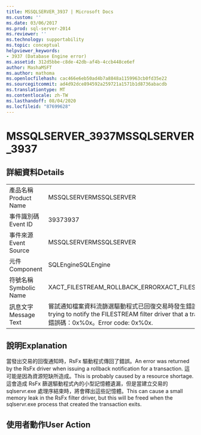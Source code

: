 ```yaml
---
title: MSSQLSERVER_3937 | Microsoft Docs
ms.custom: ''
ms.date: 03/06/2017
ms.prod: sql-server-2014
ms.reviewer: ''
ms.technology: supportability
ms.topic: conceptual
helpviewer_keywords:
- 3937 (Database Engine error)
ms.assetid: 312d5bbe-c8de-42db-af4b-4ccb448ce6ef
author: MashaMSFT
ms.author: mathoma
ms.openlocfilehash: cac466e6eb50ad4b7a8848a1159963cb0fd35e22
ms.sourcegitcommit: ad4d92dce894592a259721a1571b1d8736abacdb
ms.translationtype: MT
ms.contentlocale: zh-TW
ms.lasthandoff: 08/04/2020
ms.locfileid: "87699628"
---
```

# <a name="mssqlserver_3937"></a><span data-ttu-id="1b330-102">MSSQLSERVER_3937</span><span class="sxs-lookup"><span data-stu-id="1b330-102">MSSQLSERVER_3937</span></span>
    
## <a name="details"></a><span data-ttu-id="1b330-103">詳細資料</span><span class="sxs-lookup"><span data-stu-id="1b330-103">Details</span></span>  
  
|||  
|-|-|  
|<span data-ttu-id="1b330-104">產品名稱</span><span class="sxs-lookup"><span data-stu-id="1b330-104">Product Name</span></span>|<span data-ttu-id="1b330-105">MSSQLSERVER</span><span class="sxs-lookup"><span data-stu-id="1b330-105">MSSQLSERVER</span></span>|  
|<span data-ttu-id="1b330-106">事件識別碼</span><span class="sxs-lookup"><span data-stu-id="1b330-106">Event ID</span></span>|<span data-ttu-id="1b330-107">3937</span><span class="sxs-lookup"><span data-stu-id="1b330-107">3937</span></span>|  
|<span data-ttu-id="1b330-108">事件來源</span><span class="sxs-lookup"><span data-stu-id="1b330-108">Event Source</span></span>|<span data-ttu-id="1b330-109">MSSQLSERVER</span><span class="sxs-lookup"><span data-stu-id="1b330-109">MSSQLSERVER</span></span>|  
|<span data-ttu-id="1b330-110">元件</span><span class="sxs-lookup"><span data-stu-id="1b330-110">Component</span></span>|<span data-ttu-id="1b330-111">SQLEngine</span><span class="sxs-lookup"><span data-stu-id="1b330-111">SQLEngine</span></span>|  
|<span data-ttu-id="1b330-112">符號名稱</span><span class="sxs-lookup"><span data-stu-id="1b330-112">Symbolic Name</span></span>|<span data-ttu-id="1b330-113">XACT_FILESTREAM_ROLLBACK_ERROR</span><span class="sxs-lookup"><span data-stu-id="1b330-113">XACT_FILESTREAM_ROLLBACK_ERROR</span></span>|  
|<span data-ttu-id="1b330-114">訊息文字</span><span class="sxs-lookup"><span data-stu-id="1b330-114">Message Text</span></span>|<span data-ttu-id="1b330-115">嘗試通知檔案資料流篩選驅動程式已回復交易時發生錯誤。</span><span class="sxs-lookup"><span data-stu-id="1b330-115">An error occurred while trying to notify the FILESTREAM filter driver that a transaction was rolled back.</span></span> <span data-ttu-id="1b330-116">錯誤碼：0x%0x。</span><span class="sxs-lookup"><span data-stu-id="1b330-116">Error code: 0x%0x.</span></span>|  
  
## <a name="explanation"></a><span data-ttu-id="1b330-117">說明</span><span class="sxs-lookup"><span data-stu-id="1b330-117">Explanation</span></span>  
 <span data-ttu-id="1b330-118">當發出交易的回復通知時，RsFx 驅動程式傳回了錯誤。</span><span class="sxs-lookup"><span data-stu-id="1b330-118">An error was returned by the RsFx driver when issuing a rollback notification for a transaction.</span></span> <span data-ttu-id="1b330-119">這可能是因為資源短缺所造成。</span><span class="sxs-lookup"><span data-stu-id="1b330-119">This is probably caused by a resource shortage.</span></span> <span data-ttu-id="1b330-120">這會造成 RsFx 篩選驅動程式內的小型記憶體遺漏，但是當建立交易的 sqlservr.exe 處理序結束時，將會釋出這些記憶體。</span><span class="sxs-lookup"><span data-stu-id="1b330-120">This can cause a small memory leak in the RsFx filter driver, but this will be freed when the sqlservr.exe process that created the transaction exits.</span></span>  
  
## <a name="user-action"></a><span data-ttu-id="1b330-121">使用者動作</span><span class="sxs-lookup"><span data-stu-id="1b330-121">User Action</span></span>  
  
